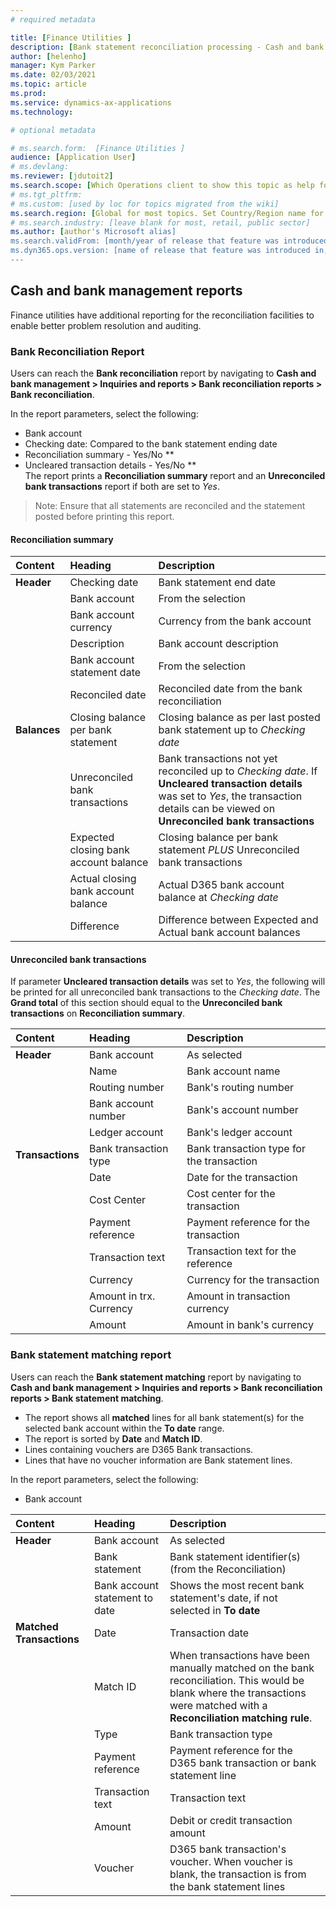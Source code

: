 ```yaml
---
# required metadata

title: [Finance Utilities ]
description: [Bank statement reconciliation processing - Cash and bank management reports ]
author: [helenho]
manager: Kym Parker
ms.date: 02/03/2021
ms.topic: article
ms.prod: 
ms.service: dynamics-ax-applications
ms.technology: 

# optional metadata

# ms.search.form:  [Finance Utilities ]
audience: [Application User]
# ms.devlang: 
ms.reviewer: [jdutoit2]
ms.search.scope: [Which Operations client to show this topic as help for, to be set by content strategist, see list here: https://microsoft.sharepoint.com/teams/DynDoc/_layouts/15/WopiFrame.aspx?sourcedoc={23419e1c-eb64-42e9-aa9b-79875b428718}&action=edit&wd=target%28Core%20Dynamics%20AX%20CP%20requirements%2Eone%7C4CC185C0%2DEFAA%2D42CD%2D94B9%2D8F2A45E7F61A%2FVersions%20list%20for%20docs%20topics%7CC14BE630%2D5151%2D49D6%2D8305%2D554B5084593C%2F%29]
# ms.tgt_pltfrm: 
# ms.custom: [used by loc for topics migrated from the wiki]
ms.search.region: [Global for most topics. Set Country/Region name for localizations]
# ms.search.industry: [leave blank for most, retail, public sector]
ms.author: [author's Microsoft alias]
ms.search.validFrom: [month/year of release that feature was introduced in, in format yyyy-mm-dd]
ms.dyn365.ops.version: [name of release that feature was introduced in, see list here: https://microsoft.sharepoint.com/teams/DynDoc/_layouts/15/WopiFrame.aspx?sourcedoc={23419e1c-eb64-42e9-aa9b-79875b428718}&action=edit&wd=target%28Core%20Dynamics%20AX%20CP%20requirements%2Eone%7C4CC185C0%2DEFAA%2D42CD%2D94B9%2D8F2A45E7F61A%2FVersions%20list%20for%20docs%20topics%7CC14BE630%2D5151%2D49D6%2D8305%2D554B5084593C%2F%29]
---
```


## Cash and bank management reports
Finance utilities have additional reporting for the reconciliation facilities to enable better problem resolution and auditing.

### Bank Reconciliation Report
Users can reach the **Bank reconciliation** report by navigating to **Cash and bank management > Inquiries and reports > Bank reconciliation reports > Bank reconciliation**.

In the report parameters, select the following:
- Bank account
- Checking date: Compared to the bank statement ending date
- Reconciliation summary - Yes/No **
- Uncleared transaction details - Yes/No ** <br>
The report prints a **Reconciliation summary** report and an **Unreconciled bank transactions** report if both are set to _Yes_. <br>

> Note: Ensure that all statements are reconciled and the statement posted before printing this report.

#### Reconciliation summary 

Content                     |   Heading                       |   Description
:--                         |:--                              |:--
**Header**                  | Checking date                   | Bank statement end date
||  Bank account                |  From the selection             
||  Bank account currency       |  Currency from the bank account 
||  Description                 |  Bank account description       
||  Bank account statement date |  From the selection             
||  Reconciled date             |  Reconciled date from the bank reconciliation      
| **Balances** |  Closing balance per bank statement |  Closing balance as per last posted bank statement up to _Checking date_ 
||  Unreconciled bank transactions  |  Bank transactions not yet reconciled up to _Checking date_. If **Uncleared transaction details** was set to _Yes_, the transaction details can be viewed on **Unreconciled bank transactions** 
||  Expected closing bank account balance |  Closing balance per bank statement _PLUS_ Unreconciled bank transactions 
||  Actual closing bank account balance |  Actual D365 bank account balance at _Checking date_ 
||  Difference |  Difference between Expected and Actual bank account balances 

#### Unreconciled bank transactions 
If parameter **Uncleared transaction details** was set to _Yes_, the following will be printed for all unreconciled bank transactions to the _Checking date_.
The **Grand total** of this section should equal to the **Unreconciled bank transactions** on **Reconciliation summary**.

|   Content           |   Heading                 |   Description   |
|:--|:--|:--|
|   **Header**        |  Bank account             |  As selected  |
|                     |  Name                     |  Bank account name |
|                     |  Routing number           |  Bank's routing number |
|                     |  Bank account number      |  Bank's account number |
|                     |  Ledger account           |  Bank's ledger account |
|   **Transactions**  |  Bank transaction type    |  Bank transaction type for the transaction |
|                     |  Date                     |  Date for the transaction |
|                     |  Cost Center              |  Cost center for the transaction |
|                     |  Payment reference        |  Payment reference for the transaction |
|                     |  Transaction text         |  Transaction text for the reference|
|                     |  Currency                 |  Currency for the transaction |
|                     |  Amount in trx. Currency  |  Amount in transaction currency |
|                     |  Amount                   |  Amount in bank's currency |

### Bank statement matching report

Users can reach the **Bank statement matching** report by navigating to **Cash and bank management > Inquiries and reports > Bank reconciliation reports > Bank statement matching**.

-	The report shows all **matched** lines for all bank statement(s) for the selected bank account within the **To date** range.
-	The report is sorted by **Date** and **Match ID**.
-	Lines containing vouchers are D365 Bank transactions.
-	Lines that have no voucher information are Bank statement lines.

In the report parameters, select the following:
- Bank account

|   Content                   |   Heading                       |   Description   |
|:--|:--|:--|
|   **Header**                |  Bank account                   |  As selected  |
|                             |  Bank statement                 |  Bank statement identifier(s) (from the Reconciliation) |
|                             |  Bank account statement to date |  Shows the most recent bank statement's date, if not selected in **To date**|
|   **Matched Transactions**  |  Date                           |  Transaction date  |
|                             |  Match ID                       |  When transactions have been manually matched on the bank reconciliation. This would be blank where the transactions were matched with a **Reconciliation matching rule**. |
|                             |  Type                           |  Bank transaction type |
|                             |  Payment reference              |  Payment reference for the D365 bank transaction or bank statement line|
|                             |  Transaction text               |  Transaction text |
|                             |  Amount                         |  Debit or credit transaction amount |
|                             |  Voucher                        |  D365 bank transaction's voucher. When voucher is blank, the transaction is from the bank statement lines |

